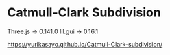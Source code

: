 # Catmull-Clark Subdivision


Three.js -> 0.141.0
lil.gui -> 0.16.1


https://yurikasayo.github.io/Catmull-Clark-subdivision/
